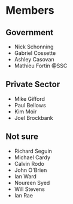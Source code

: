 # Members 

## Government
- Nick Schonning
- Gabriel Cossette
- Ashley Casovan
- Mathieu Fortin @SSC

## Private Sector
- Mike Gifford
- Paul Bellows
- Kim Moir
- Joel Brockbank

## Not sure
- Richard Seguin
- Michael Cardy
- Calvin Rodo
- John O'Brien 
- Ian Ward 
- Noureen Syed
- Will Stevens
- Ian Rae
